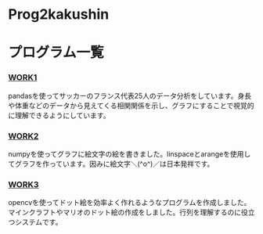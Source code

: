# Prog2kakushin

# プログラム一覧
### [WORK1]
[WORK1]: https://github.com/Ksawaito/Prog2kakushin/blob/main/work1.ipynb 
pandasを使ってサッカーのフランス代表25人のデータ分析をしています。身長や体重などのデータから見えてくる相関関係を示し、グラフにすることで視覚的に理解できるようにしています。
### [WORK2]
[WORK2]: https://github.com/Ksawaito/Prog2kakushin/blob/main/work2.ipynb
numpyを使ってグラフに絵文字の絵を書きました。linspaceとarangeを使用してグラフを作っています。因みに絵文字＼(^o^)／は日本発祥です。
### [WORK3]
[WORK3]: https://github.com/Ksawaito/Prog2kakushin/blob/main/work3.ipynb
opencvを使ってドット絵を効率よく作れるようなプログラムを作成しました。マインクラフトやマリオのドット絵の作成をしました。行列を理解するのに役立つシステムです。
